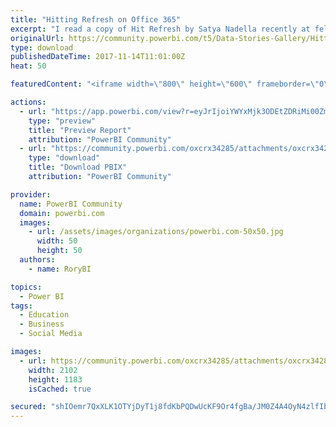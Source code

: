 ```yaml
---
title: "Hitting Refresh on Office 365"
excerpt: "I read a copy of Hit Refresh by Satya Nadella recently at felt at the time that it was a fascinating way of publicising the direction of travel of"
originalUrl: https://community.powerbi.com/t5/Data-Stories-Gallery/Hitting-Refresh-on-Office-365/m-p/303112
type: download
publishedDateTime: 2017-11-14T11:01:00Z
heat: 50

featuredContent: "<iframe width=\"800\" height=\"600\" frameborder=\"0\" src=\"https://app.powerbi.com/view?r=eyJrIjoiYWYxMjk3ODEtZDRiMi00ZmEyLWFkMjctYjdjMzgxZmYxYWZjIiwidCI6IjFkOTEwYzM3LWE0MjktNGYzNS1iYTFiLTM3ZDViMjNmZTRhMSIsImMiOjh9\"></iframe>"

actions:
  - url: "https://app.powerbi.com/view?r=eyJrIjoiYWYxMjk3ODEtZDRiMi00ZmEyLWFkMjctYjdjMzgxZmYxYWZjIiwidCI6IjFkOTEwYzM3LWE0MjktNGYzNS1iYTFiLTM3ZDViMjNmZTRhMSIsImMiOjh9"
    type: "preview"
    title: "Preview Report"
    attribution: "PowerBI Community"
  - url: "https://community.powerbi.com/oxcrx34285/attachments/oxcrx34285/DataStoriesGallery/1245/2/HitRefreshPBI.pbix"
    type: "download"
    title: "Download PBIX"
    attribution: "PowerBI Community"

provider:
  name: PowerBI Community
  domain: powerbi.com
  images:
    - url: /assets/images/organizations/powerbi.com-50x50.jpg
      width: 50
      height: 50
  authors:
    - name: RoryBI

topics:
  - Power BI
tags:
  - Education
  - Business
  - Social Media

images:
  - url: https://community.powerbi.com/oxcrx34285/attachments/oxcrx34285/DataStoriesGallery/1245/1/Titlpage.PNG
    width: 2102
    height: 1183
    isCached: true

secured: "shIOemr7QxXLK1OTYjDyT1j8fdKbPQDwUcKF9Or4fgBa/JM0Z4A4OyN4zlfIb9KvutoqOSXqedE2IXIViETrKAlU3ALzo9gpCgf+HqEoDsUtdu133Cj0ddPQH5fJmboxDJYrpGRlp29iwPpckwNTXCND/I01MqegUThCddySx2vb6NFmfPbkMhh+5ZDdVZobrhNIUBz5zmc6smJzr8mA6zXNbesBMBpOLrIBDdOMwuJAI4VtZneJYyJSMJkXEl5cGXQtn8BSWD7yDRvjXUVc0wlnJquQg/Xzx5DYeZtGCuxFXQHuiDeDIM9M1XN3r25QjzBIIQRNlblKtarxPN22cw57uABfTb2w4fQemdy+jRQ7IVnA1ZWwYu0UNCrN2JsZOC50nKCOdl8MdM+dZ2R2ag==;exANLUjunMOTP/oAwO2nVA=="
---
```


